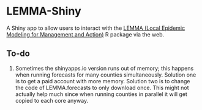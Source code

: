 # LEMMA-Shiny

A Shiny app to allow users to interact with the [LEMMA (Local Epidemic Modeling for Management and Action)](https://localepi.github.io/LEMMA/) 
R package via the web. 

## To-do
  1. Sometimes the shinyapps.io version runs out of memory; this happens when running forecasts for many counties simultaneously. Solution one is to get a paid account with more memory. Solution two is to change the code of LEMMA.forecasts to only download once. This might not actually help much since when running counties in parallel it will get copied to each core anyway.